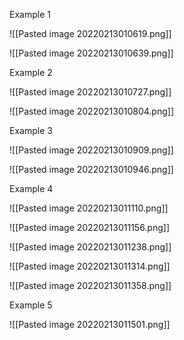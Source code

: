 Example 1

![[Pasted image 20220213010619.png]]

![[Pasted image 20220213010639.png]]

Example 2

![[Pasted image 20220213010727.png]]

![[Pasted image 20220213010804.png]]

Example 3

![[Pasted image 20220213010909.png]]


![[Pasted image 20220213010946.png]]

Example 4

![[Pasted image 20220213011110.png]]


![[Pasted image 20220213011156.png]]

![[Pasted image 20220213011238.png]]

![[Pasted image 20220213011314.png]]

![[Pasted image 20220213011358.png]]

Example 5

![[Pasted image 20220213011501.png]]

